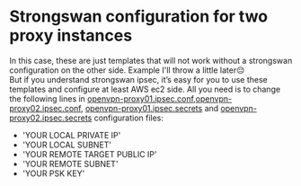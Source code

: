 # Strongswan configuration for two proxy instances

In this case, these are just templates that will not work without a strongswan configuration on the other side. Example I'll throw a little later:pensive:  
But if you understand strongswan ipsec, it’s easy for you to use these templates and configure at least AWS ec2 side. All you need is to change the following lines in [openvpn-proxy01.ipsec.conf](openvpn-proxy01.ipsec.conf),[openvpn-proxy02.ipsec.conf](openvpn-proxy02.ipsec.conf), [openvpn-proxy01.ipsec.secrets](openvpn-proxy01.ipsec.secrets) and [openvpn-proxy02.ipsec.secrets](openvpn-proxy02.ipsec.secrets) configuration files:
- 'YOUR LOCAL PRIVATE IP'
- 'YOUR LOCAL SUBNET'
- 'YOUR REMOTE TARGET PUBLIC IP'
- 'YOUR REMOTE SUBNET'
- 'YOUR PSK KEY'
